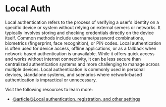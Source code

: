 # Local Auth

Local authentication refers to the process of verifying a user's identity on a specific device or system without relying on external servers or networks. It typically involves storing and checking credentials directly on the device itself. Common methods include username/password combinations, biometrics (fingerprint, face recognition), or PIN codes. Local authentication is often used for device access, offline applications, or as a fallback when network-based authentication is unavailable. While it offers quick access and works without internet connectivity, it can be less secure than centralized authentication systems and more challenging to manage across multiple devices. Local authentication is commonly used in personal devices, standalone systems, and scenarios where network-based authentication is impractical or unnecessary.

Visit the following resources to learn more:

- [@article@Local authentication, registration, and other settings](https://learn.microsoft.com/en-us/power-pages/security/authentication/set-authentication-identity)
